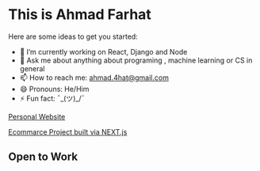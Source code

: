 # This is Ahmad Farhat



Here are some ideas to get you started:

- 🔭 I’m currently working on React, Django and Node
- 💬 Ask me about anything about programing , machine learning or CS in general 
- 📫 How to reach me: ahmad.4hat@gmail.com
- 😄 Pronouns: He/Him
- ⚡ Fun fact: ¯\_(ツ)_/¯  

[Personal Website](https://ahmad4hat.netlify.app/)

[Ecommarce Project built via NEXT.js](https://next-ecommerce-kappa-sage.vercel.app/)

## Open to Work 

